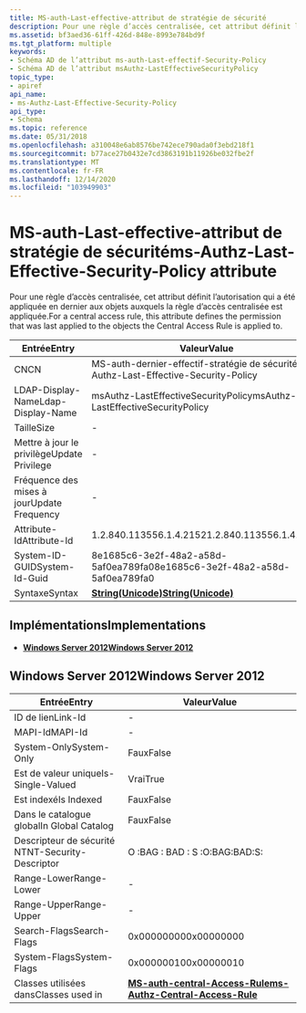 ```yaml
---
title: MS-auth-Last-effective-attribut de stratégie de sécurité
description: Pour une règle d’accès centralisée, cet attribut définit l’autorisation qui a été appliquée en dernier aux objets auxquels la règle d’accès centralisée est appliquée.
ms.assetid: bf3aed36-61ff-426d-848e-8993e784bd9f
ms.tgt_platform: multiple
keywords:
- Schéma AD de l’attribut ms-auth-Last-effectif-Security-Policy
- Schéma AD de l’attribut msAuthz-LastEffectiveSecurityPolicy
topic_type:
- apiref
api_name:
- ms-Authz-Last-Effective-Security-Policy
api_type:
- Schema
ms.topic: reference
ms.date: 05/31/2018
ms.openlocfilehash: a310048e6ab8576be742ece790ada0f3ebd218f1
ms.sourcegitcommit: b77ace27b0432e7cd3863191b11926be032fbe2f
ms.translationtype: MT
ms.contentlocale: fr-FR
ms.lasthandoff: 12/14/2020
ms.locfileid: "103949903"
---
```

# <a name="ms-authz-last-effective-security-policy-attribute"></a><span data-ttu-id="50a8f-105">MS-auth-Last-effective-attribut de stratégie de sécurité</span><span class="sxs-lookup"><span data-stu-id="50a8f-105">ms-Authz-Last-Effective-Security-Policy attribute</span></span>

<span data-ttu-id="50a8f-106">Pour une règle d’accès centralisée, cet attribut définit l’autorisation qui a été appliquée en dernier aux objets auxquels la règle d’accès centralisée est appliquée.</span><span class="sxs-lookup"><span data-stu-id="50a8f-106">For a central access rule, this attribute defines the permission that was last applied to the objects the Central Access Rule is applied to.</span></span>



| <span data-ttu-id="50a8f-107">Entrée</span><span class="sxs-lookup"><span data-stu-id="50a8f-107">Entry</span></span> | <span data-ttu-id="50a8f-108">Valeur</span><span class="sxs-lookup"><span data-stu-id="50a8f-108">Value</span></span> |
|-------------------|---------------------------------------------|
| <span data-ttu-id="50a8f-109">CN</span><span class="sxs-lookup"><span data-stu-id="50a8f-109">CN</span></span>                | <span data-ttu-id="50a8f-110">MS-auth-dernier-effectif-stratégie de sécurité</span><span class="sxs-lookup"><span data-stu-id="50a8f-110">ms-Authz-Last-Effective-Security-Policy</span></span>     |
| <span data-ttu-id="50a8f-111">LDAP-Display-Name</span><span class="sxs-lookup"><span data-stu-id="50a8f-111">Ldap-Display-Name</span></span> | <span data-ttu-id="50a8f-112">msAuthz-LastEffectiveSecurityPolicy</span><span class="sxs-lookup"><span data-stu-id="50a8f-112">msAuthz-LastEffectiveSecurityPolicy</span></span>         |
| <span data-ttu-id="50a8f-113">Taille</span><span class="sxs-lookup"><span data-stu-id="50a8f-113">Size</span></span>              | \-                                          |
| <span data-ttu-id="50a8f-114">Mettre à jour le privilège</span><span class="sxs-lookup"><span data-stu-id="50a8f-114">Update Privilege</span></span>  | \-                                          |
| <span data-ttu-id="50a8f-115">Fréquence des mises à jour</span><span class="sxs-lookup"><span data-stu-id="50a8f-115">Update Frequency</span></span>  | \-                                          |
| <span data-ttu-id="50a8f-116">Attribute-Id</span><span class="sxs-lookup"><span data-stu-id="50a8f-116">Attribute-Id</span></span>      | <span data-ttu-id="50a8f-117">1.2.840.113556.1.4.2152</span><span class="sxs-lookup"><span data-stu-id="50a8f-117">1.2.840.113556.1.4.2152</span></span>                     |
| <span data-ttu-id="50a8f-118">System-ID-GUID</span><span class="sxs-lookup"><span data-stu-id="50a8f-118">System-Id-Guid</span></span>    | <span data-ttu-id="50a8f-119">8e1685c6-3e2f-48a2-a58d-5af0ea789fa0</span><span class="sxs-lookup"><span data-stu-id="50a8f-119">8e1685c6-3e2f-48a2-a58d-5af0ea789fa0</span></span>        |
| <span data-ttu-id="50a8f-120">Syntaxe</span><span class="sxs-lookup"><span data-stu-id="50a8f-120">Syntax</span></span>            | [<span data-ttu-id="50a8f-121">**String(Unicode)**</span><span class="sxs-lookup"><span data-stu-id="50a8f-121">**String(Unicode)**</span></span>](s-string-unicode.md) |



## <a name="implementations"></a><span data-ttu-id="50a8f-122">Implémentations</span><span class="sxs-lookup"><span data-stu-id="50a8f-122">Implementations</span></span>

-   [<span data-ttu-id="50a8f-123">**Windows Server 2012**</span><span class="sxs-lookup"><span data-stu-id="50a8f-123">**Windows Server 2012**</span></span>](#windows-server-2012)

## <a name="windows-server-2012"></a><span data-ttu-id="50a8f-124">Windows Server 2012</span><span class="sxs-lookup"><span data-stu-id="50a8f-124">Windows Server 2012</span></span>



| <span data-ttu-id="50a8f-125">Entrée</span><span class="sxs-lookup"><span data-stu-id="50a8f-125">Entry</span></span> | <span data-ttu-id="50a8f-126">Valeur</span><span class="sxs-lookup"><span data-stu-id="50a8f-126">Value</span></span> |
|------------------------|--------------------------------------------------------------------------------|
| <span data-ttu-id="50a8f-127">ID de lien</span><span class="sxs-lookup"><span data-stu-id="50a8f-127">Link-Id</span></span>                | \-                                                                             |
| <span data-ttu-id="50a8f-128">MAPI-Id</span><span class="sxs-lookup"><span data-stu-id="50a8f-128">MAPI-Id</span></span>                | \-                                                                             |
| <span data-ttu-id="50a8f-129">System-Only</span><span class="sxs-lookup"><span data-stu-id="50a8f-129">System-Only</span></span>            | <span data-ttu-id="50a8f-130">Faux</span><span class="sxs-lookup"><span data-stu-id="50a8f-130">False</span></span>                                                                          |
| <span data-ttu-id="50a8f-131">Est de valeur unique</span><span class="sxs-lookup"><span data-stu-id="50a8f-131">Is-Single-Valued</span></span>       | <span data-ttu-id="50a8f-132">Vrai</span><span class="sxs-lookup"><span data-stu-id="50a8f-132">True</span></span>                                                                           |
| <span data-ttu-id="50a8f-133">Est indexé</span><span class="sxs-lookup"><span data-stu-id="50a8f-133">Is Indexed</span></span>             | <span data-ttu-id="50a8f-134">Faux</span><span class="sxs-lookup"><span data-stu-id="50a8f-134">False</span></span>                                                                          |
| <span data-ttu-id="50a8f-135">Dans le catalogue global</span><span class="sxs-lookup"><span data-stu-id="50a8f-135">In Global Catalog</span></span>      | <span data-ttu-id="50a8f-136">Faux</span><span class="sxs-lookup"><span data-stu-id="50a8f-136">False</span></span>                                                                          |
| <span data-ttu-id="50a8f-137">Descripteur de sécurité NT</span><span class="sxs-lookup"><span data-stu-id="50a8f-137">NT-Security-Descriptor</span></span> | <span data-ttu-id="50a8f-138">O :BAG : BAD : S :</span><span class="sxs-lookup"><span data-stu-id="50a8f-138">O:BAG:BAD:S:</span></span>                                                                   |
| <span data-ttu-id="50a8f-139">Range-Lower</span><span class="sxs-lookup"><span data-stu-id="50a8f-139">Range-Lower</span></span>            | \-                                                                             |
| <span data-ttu-id="50a8f-140">Range-Upper</span><span class="sxs-lookup"><span data-stu-id="50a8f-140">Range-Upper</span></span>            | \-                                                                             |
| <span data-ttu-id="50a8f-141">Search-Flags</span><span class="sxs-lookup"><span data-stu-id="50a8f-141">Search-Flags</span></span>           | <span data-ttu-id="50a8f-142">0x00000000</span><span class="sxs-lookup"><span data-stu-id="50a8f-142">0x00000000</span></span>                                                                     |
| <span data-ttu-id="50a8f-143">System-Flags</span><span class="sxs-lookup"><span data-stu-id="50a8f-143">System-Flags</span></span>           | <span data-ttu-id="50a8f-144">0x00000010</span><span class="sxs-lookup"><span data-stu-id="50a8f-144">0x00000010</span></span>                                                                     |
| <span data-ttu-id="50a8f-145">Classes utilisées dans</span><span class="sxs-lookup"><span data-stu-id="50a8f-145">Classes used in</span></span>        | [<span data-ttu-id="50a8f-146">**MS-auth-central-Access-Rule**</span><span class="sxs-lookup"><span data-stu-id="50a8f-146">**ms-Authz-Central-Access-Rule**</span></span>](c-msauthz-centralaccessrule.md)<br/> |



 

 





